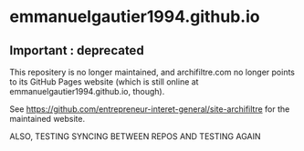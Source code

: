 # emmanuelgautier1994.github.io

## Important : deprecated
This repositery is no longer maintained, and archifiltre.com no longer points to its GitHub Pages website (which is still online at emmanuelgautier1994.github.io, though).

See https://github.com/entrepreneur-interet-general/site-archifiltre for the maintained website.


ALSO, TESTING SYNCING BETWEEN REPOS
AND TESTING AGAIN
